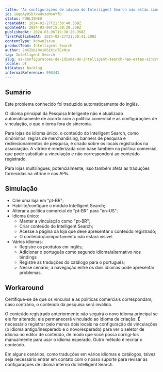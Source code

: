 ```yaml
---
title: 'As configurações de idioma do Intelligent Search não estão sincronizadas com as configurações da loja'
id: 1GqoAyUSbTxwHvzoMoAYfD
status: PUBLISHED
createdAt: 2024-02-27T21:30:40.309Z
updatedAt: 2024-03-06T15:38:20.358Z
publishedAt: 2024-03-06T15:38:20.358Z
firstPublishedAt: 2024-02-27T21:30:41.209Z
contentType: knownIssue
productTeam: Intelligent Search
author: 2mXZkbi0oi061KicTExNjo
tag: Intelligent Search
slug: as-configuracoes-de-idioma-do-intelligent-search-nao-estao-sincronizadas-com-as-configuracoes-da-loja
locale: pt
kiStatus: Backlog
internalReference: 990343
---
```


## Sumário

<div class="alert alert-info">
  <p>Este problema conhecido foi traduzido automaticamente do inglês.</p>
</div>


O idioma principal da Pesquisa Inteligente não é atualizado automaticamente de acordo com a política comercial e as configurações de vinculação, o que o torna fora de sincronia.

Para lojas de idioma único, o conteúdo do Intelligent Search, como sinônimos, regras de merchandising, banners de pesquisa e redirecionamentos de pesquisa, é criado sobre os locais registrados na associação. A vitrine é renderizada com base também na política comercial, que pode substituir a vinculação e não corresponderá ao conteúdo registrado.

Para lojas multilíngues, potencialmente, isso também afeta as traduções fornecidas na vitrine e nas APIs.

## Simulação



- Crie uma loja em "pt-BR";
- Habilite/configure o módulo Intelligent Search;
- Alterar a política comercial de "pt-BR" para "en-US";
- Idioma único:
  - Manter a vinculação como "pt-BR";
  - Criar conteúdo do Intelligent Search;
  - Acesse a página da loja que deve apresentar o conteúdo registrado;
  - O conteúdo/comportamento não estará visível.
- Vários idiomas:
  - Registre os produtos em inglês;
  - Adicionar o português como segundo idioma/alternativo nos bindings
  - Registre as traduções do catálogo para o português;
  - Nesse cenário, a navegação entre os dois idiomas pode apresentar problemas.

## Workaround


Certifique-se de que os vínculos e as políticas comerciais correspondam; caso contrário, o conteúdo da pesquisa será inválido.

O conteúdo registrado anteriormente não seguirá o novo idioma principal se ele for alterado; ele permanecerá vinculado ao idioma de criação. É necessário registrar pelo menos dois locais na configuração de vinculações (o idioma antigo/inesperado e o novo/esperado) para ver o seletor de idioma no editor de conteúdo, de modo que você possa corrigi-los manualmente para usar o idioma esperado. Outro método é recriar o conteúdo.

Em alguns cenários, como traduções em vários idiomas e catálogos, talvez seja necessário entrar em contato com o nosso suporte para revisar as configurações de idioma interno do Intelligent Search.





